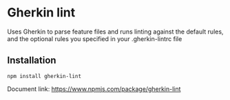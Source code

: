# Gherkin lint

Uses Gherkin to parse feature files and runs linting against the default rules, and the optional rules you specified in your .gherkin-lintrc file

## Installation

```
npm install gherkin-lint
```

Document link: https://www.npmjs.com/package/gherkin-lint

